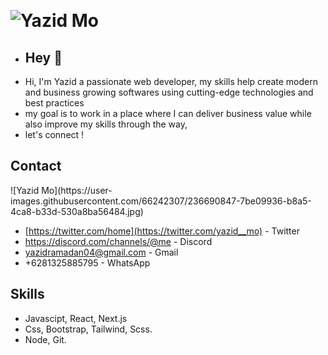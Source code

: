 &nbsp; <h1> ![Yazid Mo](https://user-images.githubusercontent.com/66242307/208242631-4207b764-eb4e-4202-a4ee-5ef95d75b9df.png)</h1>
- <h2> Hey 👋</h2> 
- Hi, I'm Yazid a passionate web developer, my skills help create modern and business growing softwares using cutting-edge technologies and best practices
- my goal is to work in a place where I can deliver business value while also improve my skills through the way, 
- let's connect !
 <h2>Contact</h2>
 ![Yazid Mo](https://user-images.githubusercontent.com/66242307/236690847-7be09936-b8a5-4ca8-b33d-530a8ba56484.jpg)
           
 - [https://twitter.com/home](https://twitter.com/yazid__mo) - Twitter
 - https://discord.com/channels/@me - Discord
 - yazidramadan04@gmail.com - Gmail
 - +6281325885795 - WhatsApp 
 
 <h2>Skills</h2>
 
 - Javascipt, React, Next.js
 - Css, Bootstrap, Tailwind, Scss.
 - Node, Git.
